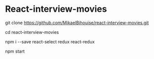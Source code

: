 # React-interview-movies


git clone https://github.com/MikaelBihouise/react-interview-movies.git

cd react-interview-movies

npm i --save react-select redux react-redux

npm start

